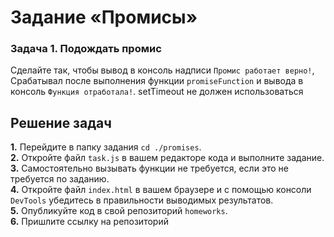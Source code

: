 # Задание «Промисы»

### Задача 1. Подождать промис

Сделайте так, чтобы вывод в консоль надписи `Промис работает верно!`, Срабатывал после выполнения функции `promiseFunction` и вывода в консоль `Функция отработала!`. setTimeout не должен использоваться


## Решение задач
**1.** Перейдите в папку задания `cd ./promises`. <br>
**2.** Откройте файл `task.js` в вашем редакторе кода и выполните задание. <br>
**3.** Самостоятельно вызывать функции не требуется, если это не требуется по заданию. <br>
**4.** Откройте файл `index.html` в вашем браузере и с помощью консоли `DevTools` убедитесь в правильности выводимых результатов. <br>
**5.** Опубликуйте код в свой репозиторий `homeworks`.<br>
**6.** Пришлите ссылку на репозиторий
